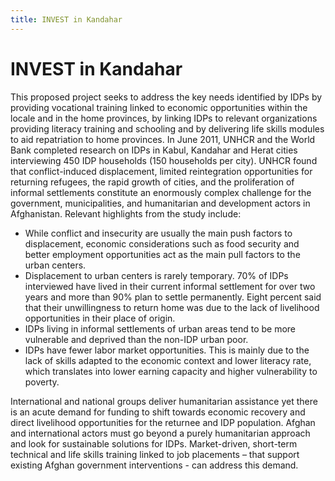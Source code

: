 ```yaml
---
title: INVEST in Kandahar
---
```


# INVEST in Kandahar

This proposed project seeks to address the key needs identified by IDPs by providing vocational training linked to economic opportunities within the locale and in the home provinces, by linking IDPs to relevant organizations providing literacy training and schooling and by delivering life skills modules to aid repatriation to home provinces. In June 2011, UNHCR and the World Bank completed research on IDPs in Kabul, Kandahar and Herat cities interviewing 450 IDP households (150 households per city). UNHCR found that conflict-induced displacement, limited reintegration opportunities for returning refugees, the rapid growth of cities, and the proliferation of informal settlements constitute an enormously complex challenge for the government, municipalities, and humanitarian and development actors in Afghanistan. Relevant highlights from the study include:

- While conflict and insecurity are usually the main push factors to displacement, economic considerations such as food security and better employment opportunities act as the main pull factors to the urban centers.
- Displacement to urban centers is rarely temporary. 70% of IDPs interviewed have lived in their current informal settlement for over two years and more than 90% plan to settle permanently. Eight percent said that their unwillingness to return home was due to the lack of livelihood opportunities in their place of origin. 
- IDPs living in informal settlements of urban areas tend to be more vulnerable and deprived than the non-IDP urban poor.
- IDPs have fewer labor market opportunities. This is mainly due to the lack of skills adapted to the economic context and lower literacy rate, which translates into lower earning capacity and higher vulnerability to poverty.

International and national groups deliver humanitarian assistance yet there is an acute demand for funding to shift towards economic recovery and direct livelihood opportunities for the returnee and IDP population. Afghan and international actors must go beyond a purely humanitarian approach and look for sustainable solutions for IDPs. Market-driven, short-term technical and life skills training linked to job placements – that support existing Afghan government interventions - can address this demand.
